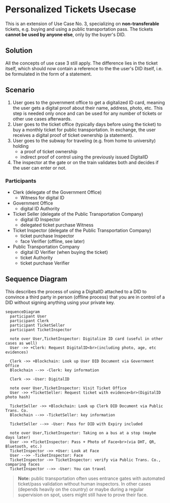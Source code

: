 # Personalized Tickets Usecase


This is an extension of Use Case No. 3, specializing on **non-transferable** tickets, e.g. buying and using a public transportation pass. 
The tickets **cannot be used by anyone else**, only by the buyer's DID.


## Solution

All the concepts of use case 3 still apply. The difference lies in the ticket itself, which should now contain a reference to the the user's DID itself, i.e. be formulated in the form of a statement.

## Scenario

1. User goes to the government office to get a digitalized ID card, meaning the user gets a digital proof about their name, address, photo, etc. 
This step is needed only once and can be used for any number of tickets or other use cases afterwards.
1. User goes to the ticket office (typically days before using the ticket) to buy a monthly ticket for public transportation. In exchange, the user receives a digital proof of ticket ownership (a statement). 
1. User goes to the subway for traveling (e.g. from home to university) holding
   - a proof of ticket ownership
   - indirect proof of control using the previously issued DigitalID
1. The inspector at the gate or on the train validates both and decides if the user can enter or not.

### Participants

- Clerk (delegate of the Government Office)
  - Witness for digital ID
- Government Office
  - digital ID Authority
- Ticket Seller (delegate of the Public Transportation Company)
  - digital ID Inspector
  - delegated ticket purchase Witness
- Ticket Inspector (delegate of the Public Transportation Company)
  - ticket purchase Inspector
  - face Verifier (offline, see later)
- Public Transportation Company
  - digital ID Verifier (when buying the ticket)
  - ticket Authority
  - ticket purchase Verifier


## Sequence Diagram

This describes the process of using a DigitalID attached to a DID to convince a third party in person (offline process) that you are in control of a DID without signing anything using your private key.


```mermaid
sequenceDiagram
  participant User
  participant Clerk
  participant TicketSeller
  participant TicketInspector
  
  note over User,TicketInspector: Digitalize ID card (useful in other cases as well)
  User ->> +Clerk: Request DigitalID<br>(including photo, age, etc evidences)
  
  Clerk ->> +Blockchain: Look up User DID Document via Government Office
  Blockchain -->> -Clerk: key information
  
  Clerk ->> -User: DigitalID
  
  note over User,TicketInspector: Visit Ticket Office
  User ->> +TicketSeller: Request ticket with evidence<br>(DigitalID photo hash)
  
  TicketSeller ->> +Blockchain: Look up Clerk DID Document via Public Trans. Co.
  Blockchain -->> -TicketSeller: key information
  
  TicketSeller -->> -User: Pass for DID with Expiry included
    
  note over User,TicketInspector: Taking on a bus at a stop (maybe days later)
  User ->> +TicketInspector: Pass + Photo of Face<br>(via DHT, QR, Bluetooth, etc.)
  TicketInspector ->> +User: Look at Face
  User -->> -TicketInspector: Face
  TicketInspector ->> TicketInspector: verify via Public Trans. Co., comparing faces
  TicketInspector -->> -User: You can travel
```

> **Note:** public transportation often uses entrance gates with automated ticket/pass validation without human inspectors. In other cases (depends heavily on the country) or maybe during a regular supervision on spot, users might still have to prove their face.
